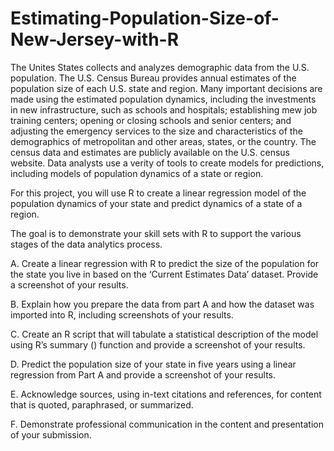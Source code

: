 # Estimating-Population-Size-of-New-Jersey-with-R

The Unites States collects and analyzes demographic data from the U.S. population. The U.S. Census Bureau provides annual estimates of the population size of each U.S. state and region. Many important decisions are made using the estimated population dynamics, including the investments in new infrastructure, such as schools and hospitals; establishing mew job training centers; opening or closing schools and senior centers; and adjusting the emergency services to the size and characteristics of the demographics of metropolitan and other areas, states, or the country. The census data and estimates are publicly available on the U.S. census website. Data analysts use a verity of tools to create models for predictions, including models of population dynamics of a state or region. 

For this project, you will use R to create a linear regression model of the population dynamics of your state and predict dynamics of a state of a region.

The goal is to demonstrate your skill sets with R to support the various stages of the data analytics process.

A.	Create a linear regression with R to predict the size of the population for the state you live in based on the ‘Current Estimates Data’ dataset. Provide a screenshot of your results.

B.	Explain how you prepare the data from part A and how the dataset was imported into R, including screenshots of your results.

C.	Create an R script that will tabulate a statistical description of the model using R’s summary () function and provide a screenshot of your results.

D.	Predict the population size of your state in five years using a linear regression from Part A and provide a screenshot of your results.

E.	Acknowledge sources, using in-text citations and references, for content that is quoted, paraphrased, or summarized.

F.	Demonstrate professional communication in the content and presentation of your submission.
